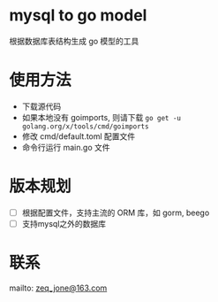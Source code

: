 # mysql to go model 

根据数据库表结构生成 go 模型的工具

# 使用方法

- 下载源代码
- 如果本地没有 goimports, 则请下载 ```go get -u golang.org/x/tools/cmd/goimports```
- 修改 cmd/default.toml 配置文件
- 命令行运行 main.go 文件

# 版本规划

- [ ] 根据配置文件，支持主流的 ORM 库，如 gorm, beego
- [ ] 支持mysql之外的数据库

# 联系

mailto: zeq_jone@163.com